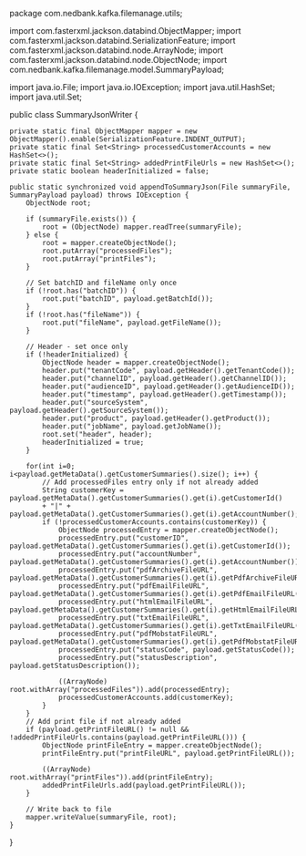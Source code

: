 package com.nedbank.kafka.filemanage.utils;

import com.fasterxml.jackson.databind.ObjectMapper;
import com.fasterxml.jackson.databind.SerializationFeature;
import com.fasterxml.jackson.databind.node.ArrayNode;
import com.fasterxml.jackson.databind.node.ObjectNode;
import com.nedbank.kafka.filemanage.model.SummaryPayload;

import java.io.File;
import java.io.IOException;
import java.util.HashSet;
import java.util.Set;

public class SummaryJsonWriter {

    private static final ObjectMapper mapper = new ObjectMapper().enable(SerializationFeature.INDENT_OUTPUT);
    private static final Set<String> processedCustomerAccounts = new HashSet<>();
    private static final Set<String> addedPrintFileUrls = new HashSet<>();
    private static boolean headerInitialized = false;

    public static synchronized void appendToSummaryJson(File summaryFile, SummaryPayload payload) throws IOException {
        ObjectNode root;

        if (summaryFile.exists()) {
            root = (ObjectNode) mapper.readTree(summaryFile);
        } else {
            root = mapper.createObjectNode();
            root.putArray("processedFiles");
            root.putArray("printFiles");
        }

        // Set batchID and fileName only once
        if (!root.has("batchID")) {
            root.put("batchID", payload.getBatchId());
        }
        if (!root.has("fileName")) {
            root.put("fileName", payload.getFileName());
        }

        // Header - set once only
        if (!headerInitialized) {
            ObjectNode header = mapper.createObjectNode();
            header.put("tenantCode", payload.getHeader().getTenantCode());
            header.put("channelID", payload.getHeader().getChannelID());
            header.put("audienceID", payload.getHeader().getAudienceID());
            header.put("timestamp", payload.getHeader().getTimestamp());
            header.put("sourceSystem", payload.getHeader().getSourceSystem());
            header.put("product", payload.getHeader().getProduct());
            header.put("jobName", payload.getJobName());
            root.set("header", header);
            headerInitialized = true;
        }

        for(int i=0; i<payload.getMetaData().getCustomerSummaries().size(); i++) {
            // Add processedFiles entry only if not already added
            String customerKey = payload.getMetaData().getCustomerSummaries().get(i).getCustomerId()
            + "|" + payload.getMetaData().getCustomerSummaries().get(i).getAccountNumber();
            if (!processedCustomerAccounts.contains(customerKey)) {
                ObjectNode processedEntry = mapper.createObjectNode();
                processedEntry.put("customerID", payload.getMetaData().getCustomerSummaries().get(i).getCustomerId());
                processedEntry.put("accountNumber", payload.getMetaData().getCustomerSummaries().get(i).getAccountNumber());
                processedEntry.put("pdfArchiveFileURL", payload.getMetaData().getCustomerSummaries().get(i).getPdfArchiveFileURL());
                processedEntry.put("pdfEmailFileURL", payload.getMetaData().getCustomerSummaries().get(i).getPdfEmailFileURL());
                processedEntry.put("htmlEmailFileURL", payload.getMetaData().getCustomerSummaries().get(i).getHtmlEmailFileURL());
                processedEntry.put("txtEmailFileURL", payload.getMetaData().getCustomerSummaries().get(i).getTxtEmailFileURL());
                processedEntry.put("pdfMobstatFileURL", payload.getMetaData().getCustomerSummaries().get(i).getPdfMobstatFileURL());
                processedEntry.put("statusCode", payload.getStatusCode());
                processedEntry.put("statusDescription", payload.getStatusDescription());

                ((ArrayNode) root.withArray("processedFiles")).add(processedEntry);
                processedCustomerAccounts.add(customerKey);
            }
        }
        // Add print file if not already added
        if (payload.getPrintFileURL() != null && !addedPrintFileUrls.contains(payload.getPrintFileURL())) {
            ObjectNode printFileEntry = mapper.createObjectNode();
            printFileEntry.put("printFileURL", payload.getPrintFileURL());

            ((ArrayNode) root.withArray("printFiles")).add(printFileEntry);
            addedPrintFileUrls.add(payload.getPrintFileURL());
        }

        // Write back to file
        mapper.writeValue(summaryFile, root);
    }
}
